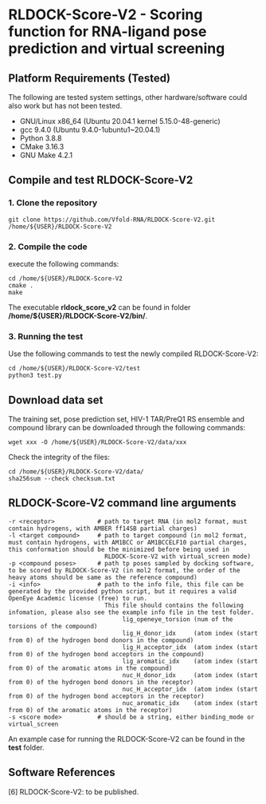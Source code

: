 # RLDOCK-Score-V2 - Scoring function for RNA-ligand pose prediction and virtual screening

## Platform Requirements (Tested)
The following are tested system settings, other hardware/software could also work but has not been tested.
* GNU/Linux x86_64 (Ubuntu 20.04.1 kernel 5.15.0-48-generic)
* gcc 9.4.0 (Ubuntu 9.4.0-1ubuntu1~20.04.1)
* Python 3.8.8
* CMake 3.16.3
* GNU Make 4.2.1

## Compile and test RLDOCK-Score-V2

### 1. Clone the repository
```
git clone https://github.com/Vfold-RNA/RLDOCK-Score-V2.git /home/${USER}/RLDOCK-Score-V2
```
### 2. Compile the code
execute the following commands:
```
cd /home/${USER}/RLDOCK-Score-V2
cmake .
make
```
The executable **rldock_score_v2** can be found in folder **/home/${USER}/RLDOCK-Score-V2/bin/**.

### 3. Running the test
Use the following commands to test the newly compiled RLDOCK-Score-V2:
```
cd /home/${USER}/RLDOCK-Score-V2/test
python3 test.py
```

## Download data set
The training set, pose prediction set, HIV-1 TAR/PreQ1 RS ensemble and compound library can be downloaded through the following commands:
```
wget xxx -O /home/${USER}/RLDOCK-Score-V2/data/xxx
```
Check the integrity of the files:
```
cd /home/${USER}/RLDOCK-Score-V2/data/
sha256sum --check checksum.txt
```

## RLDOCK-Score-V2 command line arguments
```
-r <receptor>            # path to target RNA (in mol2 format, must contain hydrogens, with AMBER ff14SB partial charges)
-l <target compound>     # path to target compound (in mol2 format, must contain hydrogens, with AM1BCC or AM1BCCELF10 partial charges, this conformation should be the minimized before being used in
                           RLDOCK-Score-V2 with virtual_screen mode)
-p <compound poses>      # path tp poses sampled by docking software, to be scored by RLDOCK-Score-V2 (in mol2 format, the order of the heavy atoms should be same as the reference compound)
-i <info>                # path to the info file, this file can be generated by the provided python script, but it requires a valid OpenEye Academic license (free) to run.
                           This file should contains the following infomation, please also see the example info file in the test folder.
                                lig_openeye_torsion (num of the torsions of the compound)
                                lig_H_donor_idx     (atom index (start from 0) of the hydrogen bond donors in the compound)
                                lig_H_acceptor_idx  (atom index (start from 0) of the hydrogen bond acceptors in the compound)
                                lig_aromatic_idx    (atom index (start from 0) of the aromatic atoms in the compound)
                                nuc_H_donor_idx     (atom index (start from 0) of the hydrogen bond donors in the receptor)
                                nuc_H_acceptor_idx  (atom index (start from 0) of the hydrogen bond acceptors in the receptor)
                                nuc_aromatic_idx    (atom index (start from 0) of the aromatic atoms in the receptor)
-s <score mode>          # should be a string, either binding_mode or virtual_screen
```
An example case for running the RLDOCK-Score-V2 can be found in the **test** folder.

## Software References

[6] RLDOCK-Score-V2: to be published.
